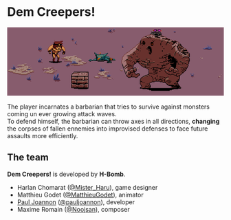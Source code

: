 # Dem Creepers!

![Dem Creepers!](./README/demcreepers.png)

The player incarnates a barbarian that tries to survive against monsters coming un ever growing attack waves.  
To defend himself, the barbarian can throw axes in all directions, **changing** the corpses of fallen ennemies into improvised defenses to face future assaults more efficiently.

## The team

**Dem Creepers!** is developed by **H-Bomb**.

* Harlan Chomarat ([@Mister_Haru](https://twitter.com/Mister_Haru)), game designer
* Matthieu Godet ([@MatthieuGodet](https://twitter.com/MatthieuGodet)), animator
* [Paul Joannon](http://pauljoannon.com) ([@pauljoannon](https://twitter.com/pauljoannon)), developer
* Maxime Romain ([@Noojsan](https://twitter.com/Noojsan/)), composer